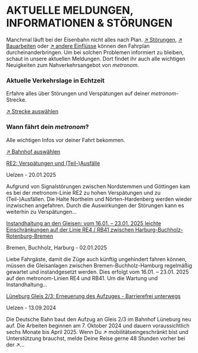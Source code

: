 AKTUELLE MELDUNGEN, INFORMATIONEN & STÖRUNGEN
==========

Manchmal läuft bei der Eisenbahn nicht alles nach Plan. [↗ Störungen](https://www.der-metronom.de/fahrplan/aktuelle-verkehrslage/), [↗ Bauarbeiten](https://www.der-metronom.de/fahrplan/baustellen-uebersicht/) oder [↗ andere Einflüsse](https://www.der-metronom.de/service/was-war-denn-da-los/) können den Fahrplan durcheinanderbringen. Um bei solchen Problemen informiert zu bleiben, schaut in unsere aktuellen Meldungen. Dort findet ihr auch alle wichtigen Neuigkeiten zum Nahverkehrsangebot von *metronom*.

### Aktuelle Verkehrslage in Echtzeit ###

Erfahre alles über Störungen und Verspätungen auf deiner *metronom*-Strecke.

[↗ Strecke auswählen](https://www.der-metronom.de/fahrplan/aktuelle-verkehrslage/)

### Wann fährt dein *metronom*? ###

Alle wichtigen Infos vor deiner Fahrt bekommen.

[↗ Bahnhof auswählen](https://www.der-metronom.de/fahrplan/wann-faehrt-mein-metronom/)

[RE2: Verspätungen und (Teil-)Ausfälle](https://www.der-metronom.de/aktuell/re2-verspaetungen-und-teil-ausfaelle/)

 Uelzen - 20.01.2025

Aufgrund von Signalstörungen zwischen Nordstemmen und Göttingen kam es bei der metronom-Linie RE2 zu hohen Verspätungen und zu (Teil-)Ausfällen.
Die Halte Northeim und Nörten-Hardenberg werden wieder inzwischen angefahren. Durch die Auswirkungen der Störungen kann es weiterhin zu Verspätungen...

[Instandhaltung an den Gleisen: vom 16.01. – 23.01. 2025 leichte Einschränkungen auf der Linie RE4 / RB41 zwischen Harburg-Buchholz-Rotenburg-Bremen](https://www.der-metronom.de/aktuell/instandhaltung-an-den-gleisen-vom-16-01---23-01-2025-leichte-einschraenkungen-auf-der-linie-re4-rb41-zwischen-harburg-buchholz-rotenburg-bremen/)

 Bremen, Buchholz, Harburg - 02.01.2025

Liebe Fahrgäste,
damit die Züge auch künftig ungehindert fahren können, müssen die Gleisanlagen zwischen Bremen-Buchholz-Hamburg regelmäßig gewartet und instandgesetzt werden.
Dies erfolgt vom 16.01. – 23.01. 2025 auf den metronom-Linien RE4 und RB41.
Um die Wartung und Instandhaltung...

[Lüneburg Gleis 2/3: Erneuerung des Aufzuges - Barrierefrei unterwegs](https://www.der-metronom.de/aktuell/lueneburg-gleis-2-3-erneuerung-des-aufzuges-barrierefrei-unterwegs/)

 Uelzen - 13.09.2024

Die Deutsche Bahn baut den Aufzug an Gleis 2/3 im Bahnhof Lüneburg neu auf. Die Arbeiten beginnen am 7. Oktober 2024 und dauern voraussichtlich sechs Monate bis April 2025.
Wenn Du ↗ mobilitätseingeschränkt bist und Unterstützung brauchst, melde Deine Reise gerne 48 Stunden vorher bei der ↗...
